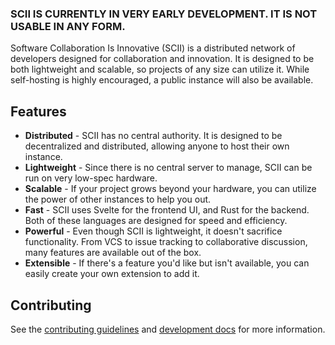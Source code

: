 ### SCII IS CURRENTLY IN VERY EARLY DEVELOPMENT. IT IS NOT USABLE IN ANY FORM.

Software Collaboration Is Innovative (SCII) is a distributed network of developers designed for collaboration and innovation. It is designed to be both lightweight and scalable, so projects of any size can utilize it. While self-hosting is highly encouraged, a public instance will also be available.

## Features

- **Distributed** - SCII has no central authority. It is designed to be decentralized and distributed, allowing anyone to host their own instance.
- **Lightweight** - Since there is no central server to manage, SCII can be run on very low-spec hardware.
- **Scalable** - If your project grows beyond your hardware, you can utilize the power of other instances to help you out.
- **Fast** - SCII uses Svelte for the frontend UI, and Rust for the backend. Both of these languages are designed for speed and efficiency.
- **Powerful** - Even though SCII is lightweight, it doesn't sacrifice functionality. From VCS to issue tracking to collaborative discussion, many features are available out of the box.
- **Extensible** - If there's a feature you'd like but isn't available, you can easily create your own extension to add it.

## Contributing

See the [contributing guidelines](CONTRIBUTING.md) and [development docs](DEVELOPMENT.md) for more information.
